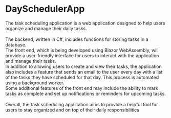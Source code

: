 # DaySchedulerApp

The task scheduling application is a web application designed to help users organize and manage their daily tasks.<br> <br>The backend, written in C#, includes functions for storing tasks in a database. <br>The front end, which is being developed using Blazor WebAssembly, will provide a user-friendly interface for users to interact with the application and manage their tasks. <br>In addition to allowing users to create and view their tasks, the application also includes a feature that sends an email to the user every day with a list of the tasks they have scheduled for that day. This process is automated using a background worker. <br>Some additional features of the front end may include the ability to mark tasks as complete and set up notifications or reminders for upcoming tasks.<br><br>Overall, the task scheduling application aims to provide a helpful tool for users to stay organized and on top of their daily responsibilities</p>
